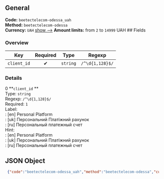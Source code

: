 ## General 
**Code:** `beetectelecom-odessa_uah`  
**Method:** `beetectelecom-odessa`  
**Currency:** `UAH` [show -->]() 
**Amount limits:** from `2`  to `14999`  UAH ## Fields 
### Overview 
|Key|Required|Type|Regexp| 
|:---:|:---:|:---:|:---:| 
|`client_id` |✔ |`string` |`/^\d{1,128}$/` | 
 
### Details 
0 **`client_id` **  
Type: `string`  
Regexp: `/^\d{1,128}$/`  
Required: `1`  
Label:  
: [en] Personal Platform  
: [uk] Персональний Платіжний рахунок  
: [ru] Персональный платежный счет  
Hint:  
: [en] Personal Platform  
: [uk] Персональний Платіжний рахунок  
: [ru] Персональный платежный счет  
## JSON Object 
```json
 {"code":"beetectelecom-odessa_uah","method":"beetectelecom-odessa","currency":"UAH","fields":[{"key":"client_id","type":"string","label":{"en":"Personal Platform","uk":"\u041f\u0435\u0440\u0441\u043e\u043d\u0430\u043b\u044c\u043d\u0438\u0439 \u041f\u043b\u0430\u0442\u0456\u0436\u043d\u0438\u0439 \u0440\u0430\u0445\u0443\u043d\u043e\u043a","ru":"\u041f\u0435\u0440\u0441\u043e\u043d\u0430\u043b\u044c\u043d\u044b\u0439 \u043f\u043b\u0430\u0442\u0435\u0436\u043d\u044b\u0439 \u0441\u0447\u0435\u0442"},"regexp":"\/^\\d{1,128}$\/","required":true,"position":1,"hint":{"en":"Personal Platform","uk":"\u041f\u0435\u0440\u0441\u043e\u043d\u0430\u043b\u044c\u043d\u0438\u0439 \u041f\u043b\u0430\u0442\u0456\u0436\u043d\u0438\u0439 \u0440\u0430\u0445\u0443\u043d\u043e\u043a","ru":"\u041f\u0435\u0440\u0441\u043e\u043d\u0430\u043b\u044c\u043d\u044b\u0439 \u043f\u043b\u0430\u0442\u0435\u0436\u043d\u044b\u0439 \u0441\u0447\u0435\u0442"},"example":"1985"}],"amount_min":2,"amount_max":14999}```  
